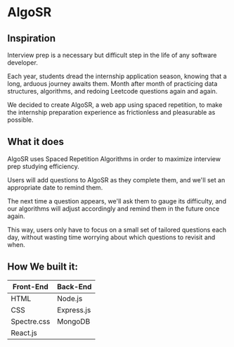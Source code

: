 # AlgoSR

## Inspiration

Interview prep is a necessary but difficult step in the life of any software developer.

Each year, students dread the internship application season, knowing that a long, arduous journey awaits them. Month after month of practicing data structures, algorithms, and redoing Leetcode questions again and again.

We decided to create AlgoSR, a web app using spaced repetition, to make the internship preparation experience as frictionless and pleasurable as possible.

## What it does

AlgoSR uses Spaced Repetition Algorithms in order to maximize interview prep studying efficiency.

Users will add questions to AlgoSR as they complete them, and we'll set an appropriate date to remind them.

The next time a question appears, we'll ask them to gauge its difficulty, and our algorithms will adjust accordingly and remind them in the future once again.

This way, users only have to focus on a small set of tailored questions each day, without wasting time worrying about which questions to revisit and when.

## How We built it:

Front-End | Back-End
------------|-------------
HTML | Node.js
CSS | Express.js
Spectre.css | MongoDB
React.js |
